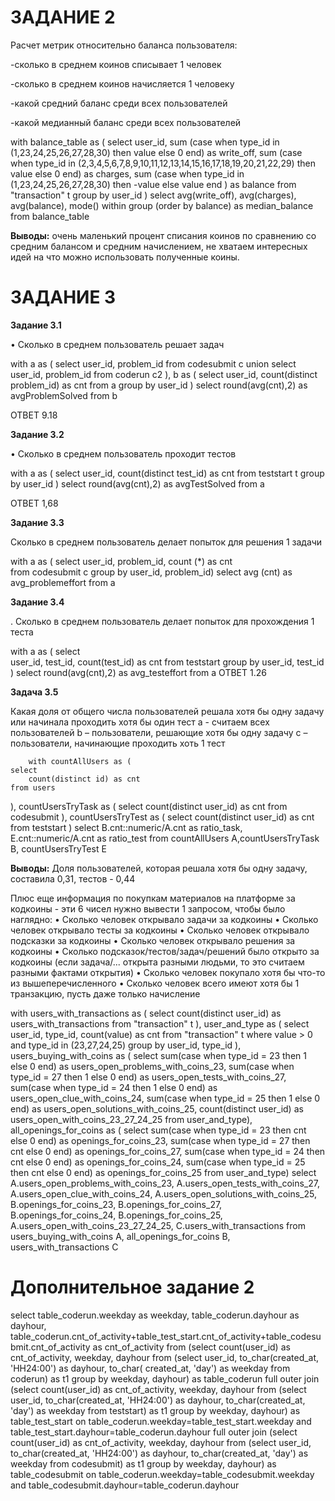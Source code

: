 # ЗАДАНИЕ 2
Расчет метрик относительно баланса пользователя:

-сколько в среднем коинов списывает 1 человек

-сколько в среднем коинов начисляется 1 человеку

-какой средний баланс среди всех пользователей

-какой медианный баланс среди всех пользователей

with balance_table as  (
    select 
       user_id,
       sum
       (case when type_id in (1,23,24,25,26,27,28,30) then value else 0 end) as write_off,
       sum
       (case when type_id in (2,3,4,5,6,7,8,9,10,11,12,13,14,15,16,17,18,19,20,21,22,29) then value else 0 end) as charges,
       sum
       (case when type_id in (1,23,24,25,26,27,28,30) then -value else value end ) as balance
     from "transaction" t
     group by user_id
     )
select avg(write_off), avg(charges), avg(balance), mode() within group (order by balance) as median_balance
from balance_table

**Выводы:** очень маленький процент спиcания коинов по сравнению со средним балансом и средним начислением, не хватаем интересных идей на что можно использовать полученные коины.

# ЗАДАНИЕ 3
**Задание 3.1**

•	Сколько в среднем пользователь решает задач

with a as (
      select 
         user_id,
         problem_id 
         from codesubmit c 
      union 
      select 
          user_id,
          problem_id 
          from coderun c2 ),
b as (
select
user_id,
count(distinct problem_id) as cnt
from a
group by user_id
)
select 
round(avg(cnt),2) as avgProblemSolved
from b

ОТВЕТ 9.18

**Задание 3.2**

•	Сколько в среднем пользователь проходит тестов

  with a as (
	select 
		user_id, 
		count(distinct test_id) as cnt
	from teststart t 
	group by user_id
    )
    select 
        round(avg(cnt),2) as avgTestSolved
    from a

ОТВЕТ 1,68

**Задание 3.3**

Сколько в среднем пользователь делает попыток для решения 1 задачи

with a as (
         select
              user_id,
              problem_id,
              count (*)  as cnt  
              from codesubmit c
              group by user_id, problem_id)
select 
avg (cnt) as avg_problemeffort
from a 

**Задание 3.4**

. Сколько в среднем пользователь делает попыток для прохождения 1 теста

with a as (
        select 	
            user_id,
            test_id,
            count(test_id) as cnt
        from 
            teststart
        group by 
            user_id, test_id
    )
    select 
        round(avg(cnt),2) as avg_testeffort
    from 
        a
ОТВЕТ 1.26

**Задача 3.5**

Какая доля от общего числа пользователей решала хотя бы одну задачу или начинала проходить хотя бы один тест
a  -  считаем всех пользователей 
b – пользователи, решающие хотя бы одну задачу
с – пользователи, начинающие проходить хоть 1 тест

        with countAllUsers as (
	select
		count(distinct id) as cnt
	from users
),
countUsersTryTask as (
	select
		count(distinct user_id) as cnt
	from codesubmit
),
countUsersTryTest as (
	select
		count(distinct user_id) as cnt
	from teststart
)
select
	B.cnt::numeric/A.cnt as ratio_task,
	E.cnt::numeric/A.cnt as ratio_test
from countAllUsers A,countUsersTryTask  B, countUsersTryTest E


**Выводы:**  Доля пользователей, которая решала хотя бы одну задачу, составила 0,31, тестов - 0,44

Плюс еще информация по покупкам материалов на платформе за кодкоины - эти 6 чисел нужно вывести 1 запросом, чтобы было наглядно:
•	Сколько человек открывало задачи за кодкоины
•	Сколько человек открывало тесты за кодкоины
•	Сколько человек открывало подсказки за кодкоины
•	Сколько человек открывало решения за кодкоины
•	Сколько подсказок/тестов/задач/решений было открыто за кодкоины (если задача/... открыта разными людьми, то это считаем разными фактами открытия)
•	Сколько человек покупало хотя бы что-то из вышеперечисленного
•	Сколько человек всего имеют хотя бы 1 транзакцию, пусть даже только начисление

with users_with_transactions as (
        select 
            count(distinct user_id) as users_with_transactions
        from "transaction" t ),
    user_and_type as (
        select 
            user_id, 
            type_id,
            count(value) as cnt
        from 
            "transaction" t 
        where 
            value > 0   
            and type_id in (23,27,24,25)
        group by 
            user_id, 
            type_id
    ),
    users_buying_with_coins as (
        select 
            sum(case when type_id = 23
                    then  1 
                    else 0 end) 
                as users_open_problems_with_coins_23,
            sum(case when type_id = 27
                    then 1 
                    else 0 end)
                as users_open_tests_with_coins_27,
            sum(case when type_id = 24
                    then 1 
                    else 0 end) 
                as users_open_clue_with_coins_24,
            sum(case when type_id = 25
                    then 1 
                    else 0 end) 
                as users_open_solutions_with_coins_25,
            count(distinct user_id) as users_open_with_coins_23_27_24_25
        from 
            user_and_type),
    all_openings_for_coins as (
        select 
            sum(case when type_id = 23
                    then cnt
                    else 0 end) as openings_for_coins_23,
            sum(case when type_id = 27
                    then cnt
                    else 0 end) as openings_for_coins_27,
            sum(case when type_id = 24
                    then cnt
                    else 0 end) as openings_for_coins_24,
            sum(case when type_id = 25
                    then cnt
                    else 0 end) as openings_for_coins_25
        from 
            user_and_type)
    select 
        A.users_open_problems_with_coins_23,
        A.users_open_tests_with_coins_27,
        A.users_open_clue_with_coins_24,
        A.users_open_solutions_with_coins_25,
        B.openings_for_coins_23,
        B.openings_for_coins_27,
        B.openings_for_coins_24,
        B.openings_for_coins_25,
        A.users_open_with_coins_23_27_24_25,
        C.users_with_transactions
    from 
        users_buying_with_coins A, 
        all_openings_for_coins B, 
        users_with_transactions C
	
# Дополнительное задание 2

select table_coderun.weekday as weekday,
	table_coderun.dayhour as dayhour,
	table_coderun.cnt_of_activity+table_test_start.cnt_of_activity+table_codesubmit.cnt_of_activity as cnt_of_activity
from
	(select
		count(user_id) as cnt_of_activity, 
		weekday,
		dayhour 
	from
			(select
				user_id, 
				to_char(created_at, 'HH24:00') as dayhour,
				to_char( created_at, 'day') as weekday
			from 
				coderun) as t1
	group by weekday, dayhour) as table_coderun
full outer join 
	(select
		count(user_id) as cnt_of_activity, 
		weekday,
		dayhour
	from
			(select
				user_id, 
				to_char(created_at, 'HH24:00') as dayhour,
				to_char(created_at, 'day') as weekday
			from 
				teststart) as t1
	group by weekday, dayhour) as table_test_start
on 
	table_coderun.weekday=table_test_start.weekday
	and table_test_start.dayhour=table_coderun.dayhour
full outer join
	(select
		count(user_id) as cnt_of_activity, 
		weekday,
		dayhour
	from
			(select
				user_id, 
				 to_char(created_at, 'HH24:00') as dayhour,
				to_char(created_at, 'day') as weekday
			from 
				codesubmit) as t1
	group by weekday, dayhour) as table_codesubmit
on table_coderun.weekday=table_codesubmit.weekday
	and table_codesubmit.dayhour=table_coderun.dayhour



